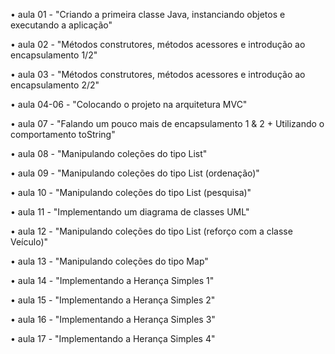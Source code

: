 • aula 01 - "Criando a primeira classe Java, instanciando objetos e executando a aplicação"

• aula 02 - "Métodos construtores, métodos acessores e introdução ao encapsulamento 1/2"

• aula 03 - "Métodos construtores, métodos acessores e introdução ao encapsulamento 2/2"

• aula 04-06 - "Colocando o projeto na arquitetura MVC"

• aula 07 - "Falando um pouco mais de encapsulamento 1 & 2 + Utilizando o comportamento toString"

• aula 08 - "Manipulando coleções do tipo List"

• aula 09 - "Manipulando coleções do tipo List (ordenação)"

• aula 10 - "Manipulando coleções do tipo List (pesquisa)"

• aula 11 - "Implementando um diagrama de classes UML"

• aula 12 - "Manipulando coleções do tipo List (reforço com a classe Veículo)"

• aula 13 - "Manipulando coleções do tipo Map"

• aula 14 - "Implementando a Herança Simples 1"

• aula 15 - "Implementando a Herança Simples 2"

• aula 16 - "Implementando a Herança Simples 3"

• aula 17 - "Implementando a Herança Simples 4"





